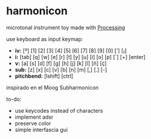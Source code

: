 # harmonicon
microtonal instrument toy made with [Processing](https://processing.org/)

use keyboard as input
keymap:
* **iv:** [º] [1] [2] [3] [4] [5] [6] [7] [8] [9] [0] ['] [¡]
* **i:** [tab] [q] [w] [e] [r] [t] [y] [u] [i] [o] [p] [`] [+] [enter]
* **v:** [a] [s] [d] [f] [g] [h] [j] [k] [l] [ñ] [ḉ]
* **sub:** [z] [x] [c] [v] [b] [n] [m] [,] [.] [-]
* **pitchbend:** [lshift] [ctrl]

inspirado en el Moog Subharmonicon

to-do:
* use keycodes instead of characters
* implement adsr
* preserve color
* simple interfascia gui
